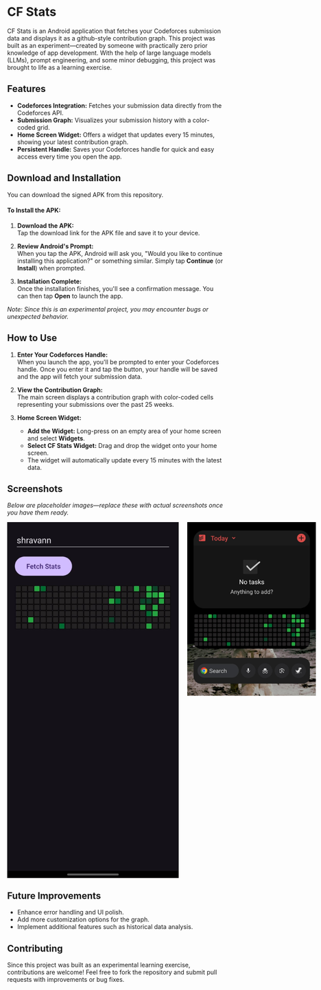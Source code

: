 # CF Stats

CF Stats is an Android application that fetches your Codeforces submission data and displays it as a github-style contribution graph. This project was built as an experiment—created by someone with practically zero prior knowledge of app development. With the help of large language models (LLMs), prompt engineering, and some minor debugging, this project was brought to life as a learning exercise.

## Features

- **Codeforces Integration:** Fetches your submission data directly from the Codeforces API.
- **Submission Graph:** Visualizes your submission history with a color-coded grid.
- **Home Screen Widget:** Offers a widget that updates every 15 minutes, showing your latest contribution graph.
- **Persistent Handle:** Saves your Codeforces handle for quick and easy access every time you open the app.


## Download and Installation

You can download the signed APK from this repository.

#### To Install the APK:

1. **Download the APK:**  
   Tap the download link for the APK file and save it to your device.

2. **Review Android's Prompt:**  
   When you tap the APK, Android will ask you, "Would you like to continue installing this application?" or something similar. Simply tap **Continue** (or **Install**) when prompted.

3. **Installation Complete:**  
   Once the installation finishes, you'll see a confirmation message. You can then tap **Open** to launch the app.

*Note: Since this is an experimental project, you may encounter bugs or unexpected behavior.*

## How to Use

1. **Enter Your Codeforces Handle:**  
   When you launch the app, you'll be prompted to enter your Codeforces handle. Once you enter it and tap the button, your handle will be saved and the app will fetch your submission data.

2. **View the Contribution Graph:**  
   The main screen displays a contribution graph with color-coded cells representing your submissions over the past 25 weeks.

3. **Home Screen Widget:**  
   - **Add the Widget:** Long-press on an empty area of your home screen and select **Widgets**.
   - **Select CF Stats Widget:** Drag and drop the widget onto your home screen.
   - The widget will automatically update every 15 minutes with the latest data.

## Screenshots

*Below are placeholder images—replace these with actual screenshots once you have them ready.*

<div style="display: flex; justify-content: space-between; align-items: flex-start; gap: 20px;">
    <img src="/img1.jpeg" alt="App Screenshot" width="400"/>
    <img src="/img2.jpeg" alt="Widget Screenshot" width="300"/>
</div>


## Future Improvements

- Enhance error handling and UI polish.
- Add more customization options for the graph.
- Implement additional features such as historical data analysis.

## Contributing

Since this project was built as an experimental learning exercise, contributions are welcome! Feel free to fork the repository and submit pull requests with improvements or bug fixes.
